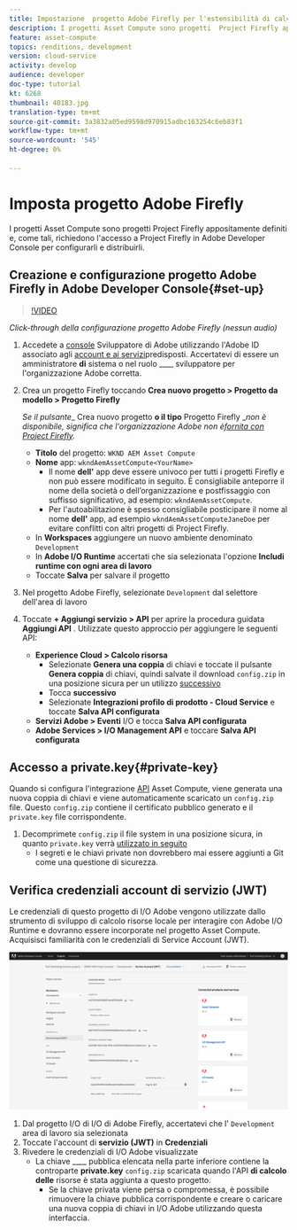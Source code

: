 ```yaml
---
title: Impostazione  progetto Adobe Firefly per l'estensibilità di calcolo risorse
description: I progetti Asset Compute sono progetti  Project Firefly appositamente definiti e, come tali, richiedono l'accesso a  Project Firefly in  Adobe Developer Console per configurarli e distribuirli.
feature: asset-compute
topics: renditions, development
version: cloud-service
activity: develop
audience: developer
doc-type: tutorial
kt: 6268
thumbnail: 40183.jpg
translation-type: tm+mt
source-git-commit: 3a3832a05ed9598d970915adbc163254c6eb83f1
workflow-type: tm+mt
source-wordcount: '545'
ht-degree: 0%

---
```



# Imposta  progetto Adobe Firefly

I progetti Asset Compute sono progetti  Project Firefly appositamente definiti e, come tali, richiedono l&#39;accesso a  Project Firefly in  Adobe Developer Console per configurarli e distribuirli.

## Creazione e configurazione  progetto Adobe Firefly in  Adobe Developer Console{#set-up}

>[!VIDEO](https://video.tv.adobe.com/v/40183/?quality=12&learn=on)

_Click-through della configurazione  progetto Adobe Firefly (nessun audio)_

1. Accedete a [console](https://console.adobe.io) Sviluppatore di Adobe utilizzando l&#39;Adobe ID  associato agli [account e ai servizi](./accounts-and-services.md)predisposti. Accertatevi di essere un amministratore __di__ sistema o nel ruolo ____ sviluppatore per l&#39;organizzazione  Adobe corretta.
1. Crea un progetto Firefly toccando __Crea nuovo progetto > Progetto da modello > Progetto Firefly__

   _Se il pulsante__ Crea nuovo progetto __o il tipo__ Progetto Firefly __non è disponibile, significa che l&#39;organizzazione  Adobe non è[fornita con Project Firefly](#request-adobe-project-firefly)._

   + __Titolo__ del progetto: `WKND AEM Asset Compute`
   + __Nome__ app: `wkndAemAssetCompute<YourName>`
      + Il nome __dell&#39;__ app deve essere univoco per tutti i progetti Firefly e non può essere modificato in seguito. È consigliabile anteporre il nome della società o dell’organizzazione e postfissaggio con suffisso significativo, ad esempio: `wkndAemAssetCompute`.
      + Per l&#39;autoabilitazione è spesso consigliabile posticipare il nome al nome __dell&#39;__ app, ad esempio `wkndAemAssetComputeJaneDoe` per evitare conflitti con altri progetti di Project Firefly.
   + In __Workspaces__ aggiungere un nuovo ambiente denominato `Development`
   + In __Adobe I/O Runtime__ accertati che sia selezionata l&#39;opzione __Includi runtime con ogni area di lavoro__
   + Toccate __Salva__ per salvare il progetto
1. Nel progetto  Adobe Firefly, selezionate `Development` dal selettore dell&#39;area di lavoro
1. Toccate __+ Aggiungi servizio > API__ per aprire la procedura guidata __Aggiungi API__ . Utilizzate questo approccio per aggiungere le seguenti API:

   + __Experience Cloud  > Calcolo risorsa__
      + Selezionate __Genera una coppia__ di chiavi e toccate il pulsante __Genera coppia__ di chiavi, quindi salvate il download `config.zip` in una posizione sicura per un utilizzo [successivo](#private-key)
      + Tocca __successivo__
      + Selezionate __Integrazioni profilo di prodotto - Cloud Service__ e toccate __Salva API configurata__
   + __Servizi Adobe > Eventi__ I/O e tocca __Salva API configurata__
   + __Adobe Services > I/O Management API__ e toccare __Salva API configurata__

## Accesso a private.key{#private-key}

Quando si configura l&#39;integrazione [API](#set-up) Asset Compute, viene generata una nuova coppia di chiavi e viene automaticamente scaricato un `config.zip` file. Questo `config.zip` contiene il certificato pubblico generato e il `private.key` file corrispondente.

1. Decomprimete `config.zip` il file system in una posizione sicura, in quanto `private.key` verrà [utilizzato in seguito](../develop/environment-variables.md)
   + I segreti e le chiavi private non dovrebbero mai essere aggiunti a Git come una questione di sicurezza.

## Verifica credenziali account di servizio (JWT)

Le credenziali di questo progetto di I/O  Adobe vengono utilizzate dallo strumento [](../develop/development-tool.md) di sviluppo di calcolo risorse locale per interagire con Adobe I/O Runtime e dovranno essere incorporate nel progetto Asset Compute. Acquisisci familiarità con le credenziali di Service Account (JWT).

![credenziali account del servizio per sviluppatori di Adobi](./assets/firefly/service-account.png)

1. Dal progetto I/O di I/O di  Adobe Firefly, accertatevi che l&#39; `Development` area di lavoro sia selezionata
1. Toccate l&#39;account di __servizio (JWT)__ in __Credenziali__
1. Rivedere le credenziali di I/O  Adobe visualizzate
   + La chiave ____ pubblica elencata nella parte inferiore contiene la controparte __private.key__ `config.zip` scaricata quando l&#39;API __di calcolo delle__ risorse è stata aggiunta a questo progetto.
      + Se la chiave privata viene persa o compromessa, è possibile rimuovere la chiave pubblica corrispondente e creare o caricare una nuova coppia di chiavi in  I/O Adobe utilizzando questa interfaccia.

